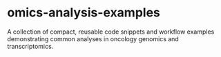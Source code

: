 # omics-analysis-examples
A collection of compact, reusable code snippets and workflow examples demonstrating common analyses in oncology genomics and transcriptomics.
